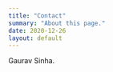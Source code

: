 ```yaml
---
title: "Contact"
summary: "About this page."
date: 2020-12-26
layout: default
---
```


Gaurav Sinha.

